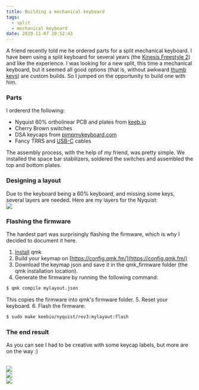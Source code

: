 ```yaml
---
title: Building a mechanical keyboard
tags:
  - split
  - mechanical keyboard
date: 2020-11-07 20:52:43
---
```



A friend recently told me he ordered parts for a split mechanical keyboard.
I have been using a split keyboard for several years (the [Kinesis Freestyle 2](https://kinesis-ergo.com/shop/freestyle2-for-pc-us/)) and like the experience. I was looking for a new split, this time a mechanical keyboard, but it seemed all good options (that is, without awkward [thumb keys](https://ergodox-ez.com/)) are custom builds. So I jumped on the opportunity to build one with him.

### Parts

I ordererd the following:
* Nyquist 60% ortholinear PCB and plates from [keeb.io](keeb.io)
* Cherry Brown switches
* DSA keycaps from [pimpmykeyboard.com](https://pimpmykeyboard.com/dsa-standard-sublimated-keysets/)
* Fancy TRRS and [USB-C](https://kprepublic.com/products/textile-jean-cloth-usb-c-micro-cable-type-c-usb-1-6m-stright-length-blue-colorway?_pos=9&_sid=f199e67bf&_ss=r) cables

The assembly process, with the help of my friend, was pretty simple. We installed the space bar stabilizers, soldered the switches and assembled the top and bottom plates.

### Designing a layout

Due to the keyboard being a 60% keyboard, and missing some keys, several layers are needed. Here are my layers for the Nyquist:
</br>
<img style="display: inline;" src="/images/layout.png">

### Flashing the firmware

The hardest part was surprisingly flashing the firmware, which is why I decided to document it here.
1. [Install](https://beta.docs.qmk.fm/tutorial/newbs_getting_started) qmk
2. Build your keymap on [https://config.qmk.fm/](https://config.qmk.fm/)
3. Download the keymap json and save it in the qmk_firmware folder (the qmk installation location).
4. Generate the firmware by running the following command:
```bash
$ qmk compile mylayout.json
```
This copies the firmware into qmk's firmware folder.
5. Reset your keyboard.
6. Flash the firmware:
```bash
$ sudo make keebio/nyquist/rev3:mylayout:flash
```

### The end result
As you can see I had to be creative with some keycap labels, but more are on the way :)

</br>
<img style="display: inline;" src="/images/IMG_20201024_195103.jpg">
</br>
<img style="display: inline;" src="/images/IMG_20201025_104204.jpg">
</br>
<img style="display: inline;" src="/images/IMG_20201025_104208.jpg">